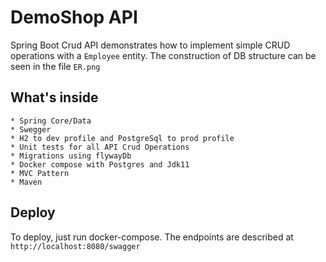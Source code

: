 # DemoShop API

Spring Boot Crud API demonstrates how to implement simple CRUD operations with a `Employee` entity.
The construction of DB structure can be seen in the file `ER.png`

## What's inside
    
    * Spring Core/Data
    * Swegger
    * H2 to dev profile and PostgreSql to prod profile
    * Unit tests for all API Crud Operations
    * Migrations using flywayDb
    * Docker compose with Postgres and Jdk11
    * MVC Pattern
    * Maven

## Deploy

To deploy, just run docker-compose. 
The endpoints are described at `http://localhost:8080/swagger`

    
